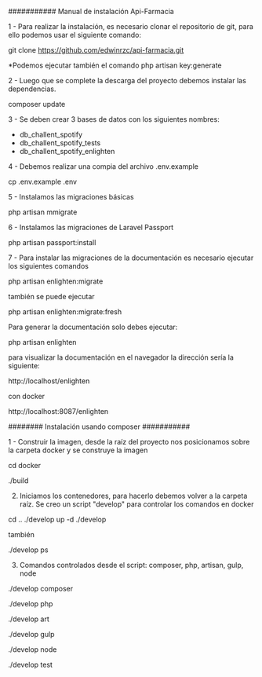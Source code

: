 ########### Manual de instalación Api-Farmacia

1 - Para realizar la instalación, es necesario clonar el repositorio de git, para ello podemos usar el siguiente comando:

git clone https://github.com/edwinrzc/api-farmacia.git 

*Podemos ejecutar también el comando
php artisan key:generate

2 - Luego que se complete la descarga del proyecto debemos instalar las dependencias.

composer update

3 - Se deben crear 3 bases de datos con los siguientes nombres:

- db_challent_spotify
- db_challent_spotify_tests
- db_challent_spotify_enlighten

4 - Debemos realizar una compia del archivo .env.example

cp .env.example .env

5 - Instalamos las migraciones básicas

php artisan mmigrate

6 - Instalamos las migraciones de Laravel Passport

php artisan passport:install

7 - Para instalar las migraciones de la documentación es necesario ejecutar los siguientes comandos

php artisan enlighten:migrate

también se puede ejecutar 

php artisan enlighten:migrate:fresh

Para generar la documentación solo debes ejecutar:

php artisan enlighten


para visualizar la documentación en el navegador la dirección sería la siguiente:


http://localhost/enlighten


con docker

http://localhost:8087/enlighten



######## Instalación usando composer ###########

1 - Construir la imagen, desde la raíz del proyecto nos posicionamos sobre la carpeta docker y se construye la imagen

cd docker

./build

2. Iniciamos los contenedores, para hacerlo debemos volver a la carpeta raíz. Se creo un script "develop" para controlar los comandos en docker

cd ..
./develop up -d
./develop 

también 

./develop ps

3. Comandos controlados desde el script: composer, php, artisan, gulp, node

./develop composer

./develop php

./develop art 

./develop gulp

./develop node

./develop test